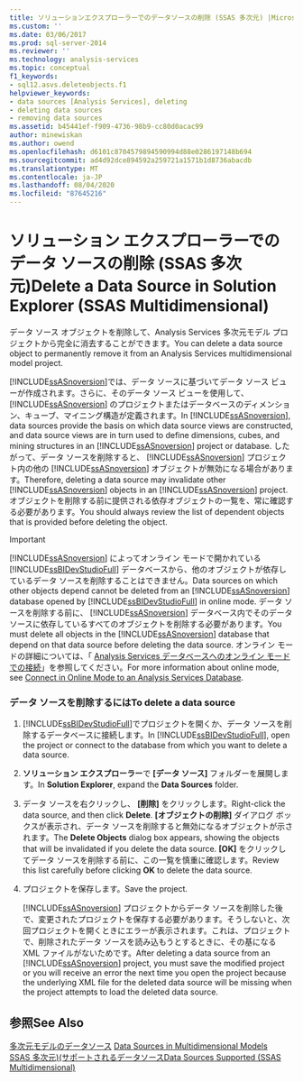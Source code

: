 ```yaml
---
title: ソリューションエクスプローラーでのデータソースの削除 (SSAS 多次元) |Microsoft Docs
ms.custom: ''
ms.date: 03/06/2017
ms.prod: sql-server-2014
ms.reviewer: ''
ms.technology: analysis-services
ms.topic: conceptual
f1_keywords:
- sql12.asvs.deleteobjects.f1
helpviewer_keywords:
- data sources [Analysis Services], deleting
- deleting data sources
- removing data sources
ms.assetid: b45441ef-f909-4736-98b9-cc80d0acac99
author: minewiskan
ms.author: owend
ms.openlocfilehash: d6101c8704579894590994d88e0286197148b694
ms.sourcegitcommit: ad4d92dce894592a259721a1571b1d8736abacdb
ms.translationtype: MT
ms.contentlocale: ja-JP
ms.lasthandoff: 08/04/2020
ms.locfileid: "87645216"
---
```

# <a name="delete-a-data-source-in-solution-explorer-ssas-multidimensional"></a><span data-ttu-id="2f8c9-102">ソリューション エクスプローラーでのデータ ソースの削除 (SSAS 多次元)</span><span class="sxs-lookup"><span data-stu-id="2f8c9-102">Delete a Data Source in Solution Explorer (SSAS Multidimensional)</span></span>
  <span data-ttu-id="2f8c9-103">データ ソース オブジェクトを削除して、Analysis Services 多次元モデル プロジェクトから完全に消去することができます。</span><span class="sxs-lookup"><span data-stu-id="2f8c9-103">You can delete a data source object to permanently remove it from an Analysis Services multidimensional model project.</span></span>  
  
 <span data-ttu-id="2f8c9-104">[!INCLUDE[ssASnoversion](../../includes/ssasnoversion-md.md)]では、データ ソースに基づいてデータ ソース ビューが作成されます。さらに、そのデータ ソース ビューを使用して、 [!INCLUDE[ssASnoversion](../../includes/ssasnoversion-md.md)] のプロジェクトまたはデータベースのディメンション、キューブ、マイニング構造が定義されます。</span><span class="sxs-lookup"><span data-stu-id="2f8c9-104">In [!INCLUDE[ssASnoversion](../../includes/ssasnoversion-md.md)], data sources provide the basis on which data source views are constructed, and data source views are in turn used to define dimensions, cubes, and mining structures in an [!INCLUDE[ssASnoversion](../../includes/ssasnoversion-md.md)] project or database.</span></span> <span data-ttu-id="2f8c9-105">したがって、データ ソースを削除すると、 [!INCLUDE[ssASnoversion](../../includes/ssasnoversion-md.md)] プロジェクト内の他の [!INCLUDE[ssASnoversion](../../includes/ssasnoversion-md.md)] オブジェクトが無効になる場合があります。</span><span class="sxs-lookup"><span data-stu-id="2f8c9-105">Therefore, deleting a data source may invalidate other [!INCLUDE[ssASnoversion](../../includes/ssasnoversion-md.md)] objects in an [!INCLUDE[ssASnoversion](../../includes/ssasnoversion-md.md)] project.</span></span> <span data-ttu-id="2f8c9-106">オブジェクトを削除する前に提供される依存オブジェクトの一覧を、常に確認する必要があります。</span><span class="sxs-lookup"><span data-stu-id="2f8c9-106">You should always review the list of dependent objects that is provided before deleting the object.</span></span>  
  
> [!IMPORTANT]  
>  <span data-ttu-id="2f8c9-107">[!INCLUDE[ssASnoversion](../../includes/ssasnoversion-md.md)] によってオンライン モードで開かれている [!INCLUDE[ssBIDevStudioFull](../../includes/ssbidevstudiofull-md.md)] データベースから、他のオブジェクトが依存しているデータ ソースを削除することはできません。</span><span class="sxs-lookup"><span data-stu-id="2f8c9-107">Data sources on which other objects depend cannot be deleted from an [!INCLUDE[ssASnoversion](../../includes/ssasnoversion-md.md)] database opened by [!INCLUDE[ssBIDevStudioFull](../../includes/ssbidevstudiofull-md.md)] in online mode.</span></span> <span data-ttu-id="2f8c9-108">データ ソースを削除する前に、 [!INCLUDE[ssASnoversion](../../includes/ssasnoversion-md.md)] データベース内でそのデータ ソースに依存しているすべてのオブジェクトを削除する必要があります。</span><span class="sxs-lookup"><span data-stu-id="2f8c9-108">You must delete all objects in the [!INCLUDE[ssASnoversion](../../includes/ssasnoversion-md.md)] database that depend on that data source before deleting the data source.</span></span> <span data-ttu-id="2f8c9-109">オンライン モードの詳細については、「 [Analysis Services データベースへのオンライン モードでの接続](connect-in-online-mode-to-an-analysis-services-database.md)」を参照してください。</span><span class="sxs-lookup"><span data-stu-id="2f8c9-109">For more information about online mode, see [Connect in Online Mode to an Analysis Services Database](connect-in-online-mode-to-an-analysis-services-database.md).</span></span>  
  
### <a name="to-delete-a-data-source"></a><span data-ttu-id="2f8c9-110">データ ソースを削除するには</span><span class="sxs-lookup"><span data-stu-id="2f8c9-110">To delete a data source</span></span>  
  
1.  <span data-ttu-id="2f8c9-111">[!INCLUDE[ssBIDevStudioFull](../../includes/ssbidevstudiofull-md.md)]でプロジェクトを開くか、データ ソースを削除するデータベースに接続します。</span><span class="sxs-lookup"><span data-stu-id="2f8c9-111">In [!INCLUDE[ssBIDevStudioFull](../../includes/ssbidevstudiofull-md.md)], open the project or connect to the database from which you want to delete a data source.</span></span>  
  
2.  <span data-ttu-id="2f8c9-112">**ソリューション エクスプローラー**で **[データ ソース]** フォルダーを展開します。</span><span class="sxs-lookup"><span data-stu-id="2f8c9-112">In **Solution Explorer**, expand the **Data Sources** folder.</span></span>  
  
3.  <span data-ttu-id="2f8c9-113">データ ソースを右クリックし、 **[削除]** をクリックします。</span><span class="sxs-lookup"><span data-stu-id="2f8c9-113">Right-click the data source, and then click **Delete**.</span></span> <span data-ttu-id="2f8c9-114">**[オブジェクトの削除]**  ダイアログ ボックスが表示され、データ ソースを削除すると無効になるオブジェクトが示されます。</span><span class="sxs-lookup"><span data-stu-id="2f8c9-114">The **Delete Objects**  dialog box appears, showing the objects that will be invalidated if you delete the data source.</span></span> <span data-ttu-id="2f8c9-115">**[OK]** をクリックしてデータ ソースを削除する前に、この一覧を慎重に確認します。</span><span class="sxs-lookup"><span data-stu-id="2f8c9-115">Review this list carefully before clicking **OK** to delete the data source.</span></span>  
  
4.  <span data-ttu-id="2f8c9-116">プロジェクトを保存します。</span><span class="sxs-lookup"><span data-stu-id="2f8c9-116">Save the project.</span></span>  
  
     <span data-ttu-id="2f8c9-117">[!INCLUDE[ssASnoversion](../../includes/ssasnoversion-md.md)] プロジェクトからデータ ソースを削除した後で、変更されたプロジェクトを保存する必要があります。そうしないと、次回プロジェクトを開くときにエラーが表示されます。これは、プロジェクトで、削除されたデータ ソースを読み込もうとするときに、その基になる XML ファイルがないためです。</span><span class="sxs-lookup"><span data-stu-id="2f8c9-117">After deleting a data source from an [!INCLUDE[ssASnoversion](../../includes/ssasnoversion-md.md)] project, you must save the modified project or you will receive an error the next time you open the project because the underlying XML file for the deleted data source will be missing when the project attempts to load the deleted data source.</span></span>  
  
## <a name="see-also"></a><span data-ttu-id="2f8c9-118">参照</span><span class="sxs-lookup"><span data-stu-id="2f8c9-118">See Also</span></span>  
 <span data-ttu-id="2f8c9-119">[多次元モデルのデータソース](data-sources-in-multidimensional-models.md) </span><span class="sxs-lookup"><span data-stu-id="2f8c9-119">[Data Sources in Multidimensional Models](data-sources-in-multidimensional-models.md) </span></span>  
 [<span data-ttu-id="2f8c9-120">SSAS 多次元&#41;&#40;サポートされるデータソース</span><span class="sxs-lookup"><span data-stu-id="2f8c9-120">Data Sources Supported &#40;SSAS Multidimensional&#41;</span></span>](supported-data-sources-ssas-multidimensional.md)  
  
  
